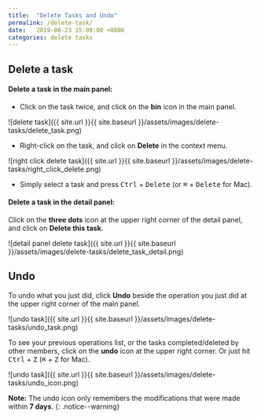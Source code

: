 ```yaml
---
title:  "Delete Tasks and Undo"
permalink: /delete-task/
date:   2019-08-23 15:00:00 +0800
categories: delete tasks
---
```

## Delete a task

#### Delete a task in the main panel:

- Click on the task twice, and click on the **bin** icon in the main panel. 

![delete task]({{ site.url }}{{ site.baseurl }}/assets/images/delete-tasks/delete_task.png)

- Right-click on the task, and click on **Delete** in the context menu.

![right click delete task]({{ site.url }}{{ site.baseurl }}/assets/images/delete-tasks/right_click_delete.png)

- Simply select a task and press <kbd>Ctrl</kbd> + <kbd>Delete</kbd> (or <kbd>⌘</kbd> + <kbd>Delete</kbd> for Mac).

#### Delete a task in the detail panel:

Click on the **three dots** icon at the upper right corner of the detail panel, and click on **Delete this task**.

![detail panel delete task]({{ site.url }}{{ site.baseurl }}/assets/images/delete-tasks/delete_task_detail.png)

## Undo

To undo what you just did, click **Undo** beside the operation you just did at the upper right corner of the main panel.

![undo task]({{ site.url }}{{ site.baseurl }}/assets/images/delete-tasks/undo_task.png)

To see your previous operations list, or the tasks completed/deleted by other members, click on the **undo** icon at the upper right corner. Or just hit <kbd>Ctrl</kbd> + <kbd>Z</kbd> (<kbd>⌘</kbd> + <kbd>Z</kbd> for Mac).

![undo task]({{ site.url }}{{ site.baseurl }}/assets/images/delete-tasks/undo_icon.png)

**Note:** The undo icon only remembers the modifications that were made within **7 days**.
{: .notice--warning}